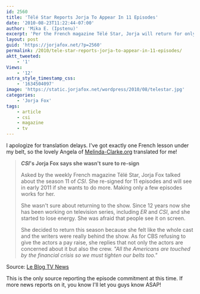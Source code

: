 ```yaml
---
id: 2560
title: 'Télé Star Reports Jorja To Appear In 11 Episodes'
date: '2010-08-23T11:22:44-07:00'
author: 'Mika E. (Ipstenu)'
excerpt: 'Per the French magazine Télé Star, Jorja will return for only eleven episodes in season eleven.'
layout: post
guid: 'https://jorjafox.net/?p=2560'
permalink: /2010/tele-star-reports-jorja-to-appear-in-11-episodes/
aktt_tweeted:
    - '1'
Views:
    - '12'
astra_style_timestamp_css:
    - '1634504097'
image: 'https://static.jorjafox.net/wordpress/2010/08/telestar.jpg'
categories:
    - 'Jorja Fox'
tags:
    - article
    - csi
    - magazine
    - tv
---
```


I apologize for translation delays. I've got exactly one French lesson under my belt, so the lovely Angela of <a href="http://www.melinda-clarke.org/">Melinda-Clarke.org</a> translated for me!

<blockquote><strong><em>CSI</em>'s Jorja Fox says she wasn't sure to re-sign</strong>

Asked by the weekly French magazine Télé Star, Jorja Fox talked about the season 11 of <em>CSI</em>. She re-signed for 11 episodes and will see in early 2011 if she wants to do more. Making only a few episodes works for her.

She wasn't sure about returning to the show. Since 12 years now she has been working on television series, including <em>ER</em> and <em>CSI</em>, and she started to lose energy. She was afraid that people see it on screen.

She decided to return this season because she felt like the whole cast and the writers were really behind the show. As for CBS refusing to give the actors a pay raise, she replies that not only the actors are concerned about it but also the crew. <em>"All the Americans are touched by the financial crisis so we must tighten our belts too."</em>
</blockquote>

Source: <a href="http://www.leblogtvnews.com/article-les-experts-jorja-fox-dit-avoir-hesite-a-resigner-55802607.html">Le Blog TV News</a>

This is the only source reporting the episode commitment at this time. If more news reports on it, you know I'll let you guys know ASAP!